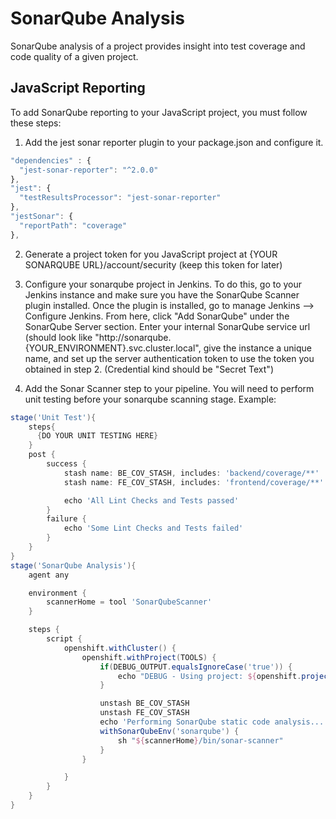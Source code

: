 # SonarQube Analysis

SonarQube analysis of a project provides insight into test coverage and code quality of a given project.

## JavaScript Reporting

To add SonarQube reporting to your JavaScript project, you must follow these steps:

1. Add the jest sonar reporter plugin to your package.json and configure it.
``` javascript
"dependencies" : {
  "jest-sonar-reporter": "^2.0.0"
},
"jest": {
  "testResultsProcessor": "jest-sonar-reporter"
},
"jestSonar": {
  "reportPath": "coverage"
},
```

2. Generate a project token for you JavaScript project at {YOUR SONARQUBE URL}/account/security (keep this token for later)

3. Configure your sonarqube project in Jenkins. To do this, go to your Jenkins instance and make sure you have the SonarQube Scanner plugin installed. Once the plugin is installed, go to manage Jenkins --> Configure Jenkins. From here, click "Add SonarQube" under the SonarQube Server section. Enter your internal SonarQube service url (should look like "http://sonarqube.{YOUR_ENVIRONMENT}.svc.cluster.local", give the instance a unique name, and set up the server authentication token to use the token you obtained in step 2. (Credential kind should be "Secret Text")

4. Add the Sonar Scanner step to your pipeline. You will need to perform unit testing before your sonarqube scanning stage. Example:
``` groovy
stage('Unit Test'){
    steps{
      {DO YOUR UNIT TESTING HERE}
    }
    post {
        success {
            stash name: BE_COV_STASH, includes: 'backend/coverage/**'
            stash name: FE_COV_STASH, includes: 'frontend/coverage/**'

            echo 'All Lint Checks and Tests passed'
        }
        failure {
            echo 'Some Lint Checks and Tests failed'
        }
    }
}
stage('SonarQube Analysis'){
    agent any

    environment {
        scannerHome = tool 'SonarQubeScanner'
    }

    steps {
        script {
            openshift.withCluster() {
                openshift.withProject(TOOLS) {
                    if(DEBUG_OUTPUT.equalsIgnoreCase('true')) {
                        echo "DEBUG - Using project: ${openshift.project()}"
                    }

                    unstash BE_COV_STASH
                    unstash FE_COV_STASH
                    echo 'Performing SonarQube static code analysis...'
                    withSonarQubeEnv('sonarqube') {
                        sh "${scannerHome}/bin/sonar-scanner"
                    }
                }

            }
        }
    }
}
```
